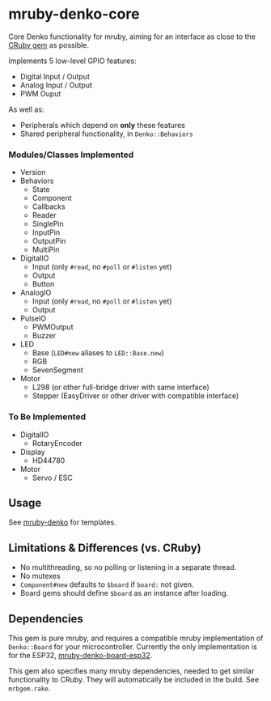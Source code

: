 # mruby-denko-core

Core Denko functionality for mruby, aiming for an interface as close to the [CRuby gem](https://github.com/denko-rb/denko) as possible.

Implements 5 low-level GPIO features:
- Digital Input / Output
- Analog Input / Output
- PWM Ouput

As well as:
- Peripherals which depend on **only** these features
- Shared peripheral functionality, in `Denko::Behaviors`

### Modules/Classes Implemented
- Version
- Behaviors
  - State
  - Component
  - Callbacks
  - Reader
  - SinglePin
  - InputPin
  - OutputPin
  - MultiPin
- DigitalIO
  - Input (only `#read`, no `#poll` or `#listen` yet)
  - Output
  - Button
- AnalogIO
  - Input (only `#read`, no `#poll` or `#listen` yet)
  - Output
- PulseIO
  - PWMOutput
  - Buzzer
- LED
  - Base (`LED#new` aliases to `LED::Base.new`)
  - RGB
  - SevenSegment
- Motor
  - L298 (or other full-bridge driver with same interface)
  - Stepper (EasyDriver or other driver with compatible interface)
  
### To Be Implemented
- DigitalIO
  - RotaryEncoder
- Display
  - HD44780
- Motor
  - Servo / ESC

## Usage

See [mruby-denko](https://github.com/denko-rb/mruby-denko) for templates.

## Limitations & Differences (vs. CRuby)

- No multithreading, so no polling or listening in a separate thread.
- No mutexes
- `Component#new` defaults to `$board` if `board:` not given.
- Board gems should define `$board` as an instance after loading.

## Dependencies

This gem is pure mruby, and requires a compatible mruby implementation of `Denko::Board` for your microcontroller. Currently the only implementation is for the ESP32, [mruby-denko-board-esp32](https://github.com/denko-rb/mruby-denko-board-esp32).

This gem also specifies many mruby dependencies, needed to get similar functionality to CRuby. They will automatically be included in the build. See `mrbgem.rake`.
